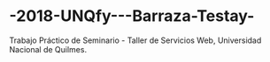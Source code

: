 # -2018-UNQfy---Barraza-Testay-
Trabajo Práctico de Seminario - Taller de Servicios Web, Universidad Nacional de Quilmes.
